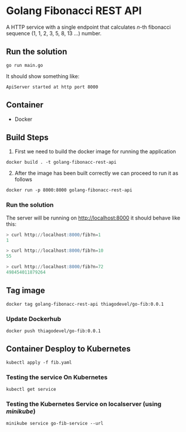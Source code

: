 # Golang Fibonacci REST API

A HTTP service with a single endpoint that calculates *n*-th fibonacci sequence (1, 1, 2, 3, 5, 8, 13 ...) number.

## Run the solution
```
go run main.go
```
It should show something like:
```
ApiServer started at http port 8000
```

## Container
- Docker

## Build Steps

1. First we need to build the docker image for running the application

```docker build . -t golang-fibonacc-rest-api```

2. After the image has been built correctly we can proceed to run it as follows 

```docker run -p 8000:8000 golang-fibonacc-rest-api```

 ### Run the solution
The server will be running on [http://localhost:8000](http://localhost:8000) it should behave like this:
```sql
> curl http://localhost:8000/fib?n=1
1

> curl http://localhost:8000/fib?n=10
55

> curl http://localhost:8000/fib?n=72
498454011879264
```

## Tag image

```docker tag golang-fibonacc-rest-api thiagodevel/go-fib:0.0.1```

### Update Dockerhub

```docker push thiagodevel/go-fib:0.0.1```

## Container Desploy to Kubernetes

``` kubectl apply -f fib.yaml ```


### Testing the service On Kubernetes

``` kubectl get service ```

### Testing the Kubernetes Service on localserver (using ***minikube***)

``` minikube service go-fib-service --url ```
